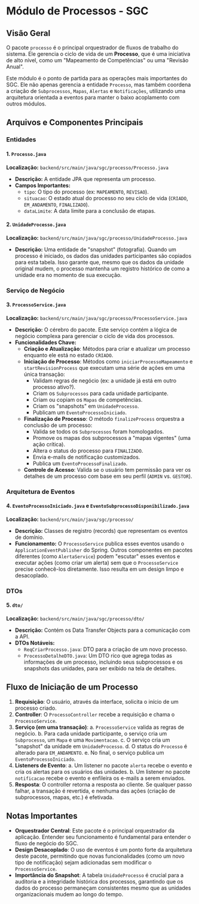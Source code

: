# Módulo de Processos - SGC

## Visão Geral
O pacote `processo` é o principal orquestrador de fluxos de trabalho do sistema. Ele gerencia o ciclo de vida de um **Processo**, que é uma iniciativa de alto nível, como um "Mapeamento de Competências" ou uma "Revisão Anual".

Este módulo é o ponto de partida para as operações mais importantes do SGC. Ele não apenas gerencia a entidade `Processo`, mas também coordena a criação de `Subprocessos`, `Mapas`, `Alertas` e `Notificações`, utilizando uma arquitetura orientada a eventos para manter o baixo acoplamento com outros módulos.

## Arquivos e Componentes Principais

### Entidades

#### 1. `Processo.java`
**Localização:** `backend/src/main/java/sgc/processo/Processo.java`
- **Descrição:** A entidade JPA que representa um processo.
- **Campos Importantes:**
  - `tipo`: O tipo do processo (ex: `MAPEAMENTO`, `REVISAO`).
  - `situacao`: O estado atual do processo no seu ciclo de vida (`CRIADO`, `EM_ANDAMENTO`, `FINALIZADO`).
  - `dataLimite`: A data limite para a conclusão de etapas.

#### 2. `UnidadeProcesso.java`
**Localização:** `backend/src/main/java/sgc/processo/UnidadeProcesso.java`
- **Descrição:** Uma entidade de "snapshot" (fotografia). Quando um processo é iniciado, os dados das unidades participantes são copiados para esta tabela. Isso garante que, mesmo que os dados da unidade original mudem, o processo mantenha um registro histórico de como a unidade era no momento de sua execução.

### Serviço de Negócio

#### 3. `ProcessoService.java`
**Localização:** `backend/src/main/java/sgc/processo/ProcessoService.java`
- **Descrição:** O cérebro do pacote. Este serviço contém a lógica de negócio complexa para gerenciar o ciclo de vida dos processos.
- **Funcionalidades Chave:**
  - **Criação e Atualização**: Métodos para criar e atualizar um processo enquanto ele está no estado `CRIADO`.
  - **Iniciação de Processo**: Métodos como `iniciarProcessoMapeamento` e `startRevisionProcess` que executam uma série de ações em uma única transação:
    - Validam regras de negócio (ex: a unidade já está em outro processo ativo?).
    - Criam os `Subprocessos` para cada unidade participante.
    - Criam ou copiam os `Mapas` de competências.
    - Criam os "snapshots" em `UnidadeProcesso`.
    - Publicam um `EventoProcessoIniciado`.
  - **Finalização de Processo**: O método `finalizeProcess` orquestra a conclusão de um processo:
    - Valida se todos os `Subprocessos` foram homologados.
    - Promove os mapas dos subprocessos a "mapas vigentes" (uma ação crítica).
    - Altera o status do processo para `FINALIZADO`.
    - Envia e-mails de notificação customizados.
    - Publica um `EventoProcessoFinalizado`.
  - **Controle de Acesso**: Valida se o usuário tem permissão para ver os detalhes de um processo com base em seu perfil (`ADMIN` vs. `GESTOR`).

### Arquitetura de Eventos

#### 4. `EventoProcessoIniciado.java` e `EventoSubprocessoDisponibilizado.java`
**Localização:** `backend/src/main/java/sgc/processo/`
- **Descrição:** Classes de registro (records) que representam os eventos de domínio.
- **Funcionamento:** O `ProcessoService` publica esses eventos usando o `ApplicationEventPublisher` do Spring. Outros componentes em pacotes diferentes (como `AlertaService`) podem "escutar" esses eventos e executar ações (como criar um alerta) sem que o `ProcessoService` precise conhecê-los diretamente. Isso resulta em um design limpo e desacoplado.

### DTOs

#### 5. `dto/`
**Localização:** `backend/src/main/java/sgc/processo/dto/`
- **Descrição:** Contém os Data Transfer Objects para a comunicação com a API.
- **DTOs Notáveis:**
  - `ReqCriarProcesso.java`: DTO para a criação de um novo processo.
  - `ProcessoDetalheDTO.java`: Um DTO rico que agrega todas as informações de um processo, incluindo seus subprocessos e os snapshots das unidades, para ser exibido na tela de detalhes.

## Fluxo de Iniciação de um Processo
1.  **Requisição**: O usuário, através da interface, solicita o início de um processo criado.
2.  **Controller**: O `ProcessoController` recebe a requisição e chama o `ProcessoService`.
3.  **Serviço (em uma transação)**:
    a. `ProcessoService` valida as regras de negócio.
    b. Para cada unidade participante, o serviço cria um `Subprocesso`, um `Mapa` e uma `Movimentacao`.
    c. O serviço cria um "snapshot" da unidade em `UnidadeProcesso`.
    d. O status do `Processo` é alterado para `EM_ANDAMENTO`.
    e. No final, o serviço publica um `EventoProcessoIniciado`.
4.  **Listeners de Evento**:
    a. Um listener no pacote `alerta` recebe o evento e cria os alertas para os usuários das unidades.
    b. Um listener no pacote `notificacao` recebe o evento e enfileira os e-mails a serem enviados.
5.  **Resposta**: O controller retorna a resposta ao cliente. Se qualquer passo falhar, a transação é revertida, e nenhuma das ações (criação de subprocessos, mapas, etc.) é efetivada.

## Notas Importantes
- **Orquestrador Central**: Este pacote é o principal orquestrador da aplicação. Entender seu funcionamento é fundamental para entender o fluxo de negócio do SGC.
- **Design Desacoplado**: O uso de eventos é um ponto forte da arquitetura deste pacote, permitindo que novas funcionalidades (como um novo tipo de notificação) sejam adicionadas sem modificar o `ProcessoService`.
- **Importância do Snapshot**: A tabela `UnidadeProcesso` é crucial para a auditoria e a integridade histórica dos processos, garantindo que os dados do processo permaneçam consistentes mesmo que as unidades organizacionais mudem ao longo do tempo.